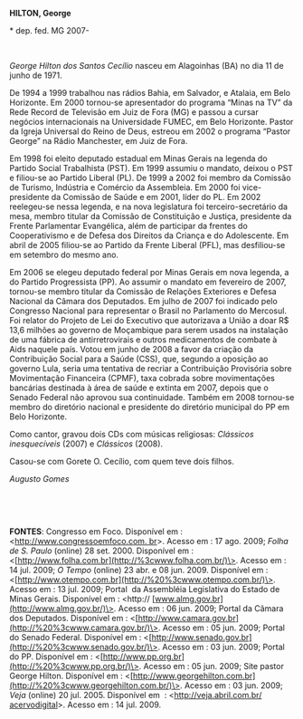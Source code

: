 **HILTON, George**

\* dep. fed. MG 2007-

 

*George Hilton dos Santos Cecílio* nasceu em Alagoinhas (BA) no dia 11
de junho de 1971.

De 1994 a 1999 trabalhou nas rádios Bahia, em Salvador, e Atalaia, em
Belo Horizonte. Em 2000 tornou-se apresentador do programa “Minas na TV”
da Rede Record de Televisão em Juiz de Fora (MG) e passou a cursar
negócios internacionais na Universidade FUMEC, em Belo Horizonte. Pastor
da Igreja Universal do Reino de Deus, estreou em 2002 o programa “Pastor
George” na Rádio Manchester, em Juiz de Fora.

Em 1998 foi eleito deputado estadual em Minas Gerais na legenda do
Partido Social Trabalhista (PST). Em 1999 assumiu o mandato, deixou o
PST e filiou-se ao Partido Liberal (PL). De 1999 a 2002 foi membro da
Comissão de Turismo, Indústria e Comércio da Assembleia. Em 2000 foi
vice-presidente da Comissão de Saúde e em 2001, líder do PL. Em 2002
reelegeu-se nessa legenda, e na nova legislatura foi terceiro-secretário
da mesa, membro titular da Comissão de Constituição e Justiça,
presidente da Frente Parlamentar Evangélica, além de participar da
frentes do Cooperativismo e de Defesa dos Direitos da Criança e do
Adolescente. Em abril de 2005 filiou-se ao Partido da Frente Liberal
(PFL), mas desfiliou-se em setembro do mesmo ano.

Em 2006 se elegeu deputado federal por Minas Gerais em nova legenda, a
do Partido Progressista (PP). Ao assumir o mandato em fevereiro de 2007,
tornou-se membro titular da Comissão de Relações Exteriores e Defesa
Nacional da Câmara dos Deputados. Em julho de 2007 foi indicado pelo
Congresso Nacional para representar o Brasil no Parlamento do Mercosul.
Foi relator do Projeto de Lei do Executivo que autorizava a União a doar
R\$ 13,6 milhões ao governo de Moçambique para serem usados na
instalação de uma fábrica de antirretrovirais e outros medicamentos de
combate à Aids naquele país. Votou em junho de 2008 a favor da criação
da Contribuição Social para a Saúde (CSS), que, segundo a oposição ao
governo Lula, seria uma tentativa de recriar a Contribuição Provisória
sobre Movimentação Financeira (CPMF), taxa cobrada sobre movimentações
bancárias destinada à área de saúde e extinta em 2007, depois que o
Senado Federal não aprovou sua continuidade. Também em 2008 tornou-se
membro do diretório nacional e presidente do diretório municipal do PP
em Belo Horizonte.

Como cantor, gravou dois CDs com músicas religiosas: *Clássicos
inesquecíveis* (2007) e *Clássicos* (2008).

Casou-se com Gorete O. Cecílio, com quem teve dois filhos.

*Augusto Gomes*

 

 

**FONTES**: Congresso em Foco. Disponível em :
\<[http://www.congressoemfoco.com.
br](http://www.congressoemfoco.com.%20br/)\>. Acesso em : 17 ago. 2009;
*Folha de S. Paulo* (online) 28 set. 2000. Disponível em :
\<[http://www.folha.com.br](http://%3cwww.folha.com.br/)\>. Acesso em :
14 jul. 2009; *O Tempo* (online) 23 abr. e 08 jun. 2009. Disponível em :
\<[http://www.otempo.com.br](http://%20%3cwww.otempo.com.br/)\>. Acesso
em : 13 jul. 2009; Portal  da Assembléia Legislativa do Estado de Minas
Gerais. Disponível em : \<http://
[www.almg.gov.br](http://www.almg.gov.br/)\>. Acesso em : 06 jun. 2009;
Portal da Câmara dos Deputados. Disponível em :
\<[http://www.camara.gov.br](http://%20%3cwww.camara.gov.br/)\>. Acesso
em : 05 jun. 2009; Portal do Senado Federal. Disponível em :
\<[http://www.senado.gov.br](http://%20%3cwww.senado.gov.br/)\>. Acesso
em : 03 jun. 2009; Portal do PP. Disponível em :
\<[http://www.pp.org.br](http://%20%3cwww.pp.org.br/)\>. Acesso em : 05
jun. 2009; Site pastor George Hilton. Disponível em :
\<[http://www.georgehilton.com.br](http://%20%3cwww.georgehilton.com.br/)\>.
Acesso em : 03 jun. 2009; *Veja* (online) 20 jul. 2005. Disponível em  :
\<[http://veja.abril.com.br/
acervodigital](http://veja.abril.com.br/%20acervodigital)\>. Acesso em :
14 jul. 2009.

 

 
